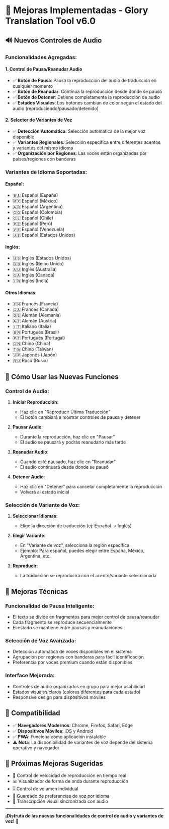 # 🎉 Mejoras Implementadas - Glory Translation Tool v6.0

## 🔊 Nuevos Controles de Audio

### Funcionalidades Agregadas:

#### 1. **Control de Pausa/Reanudar Audio**
- ✅ **Botón de Pausa**: Pausa la reproducción del audio de traducción en cualquier momento
- ✅ **Botón de Reanudar**: Continúa la reproducción desde donde se pausó
- ✅ **Botón de Detener**: Detiene completamente la reproducción de audio
- ✅ **Estados Visuales**: Los botones cambian de color según el estado del audio (reproduciendo/pausado/detenido)

#### 2. **Selector de Variantes de Voz**
- ✅ **Detección Automática**: Selección automática de la mejor voz disponible
- ✅ **Variantes Regionales**: Selección específica entre diferentes acentos y variantes del mismo idioma
- ✅ **Organización por Regiones**: Las voces están organizadas por países/regiones con banderas

### Variantes de Idioma Soportadas:

#### **Español:**
- 🇪🇸 Español (España)
- 🇲🇽 Español (México)
- 🇦🇷 Español (Argentina)
- 🇨🇴 Español (Colombia)
- 🇨🇱 Español (Chile)
- 🇵🇪 Español (Perú)
- 🇻🇪 Español (Venezuela)
- 🇺🇸 Español (Estados Unidos)

#### **Inglés:**
- 🇺🇸 Inglés (Estados Unidos)
- 🇬🇧 Inglés (Reino Unido)
- 🇦🇺 Inglés (Australia)
- 🇨🇦 Inglés (Canadá)
- 🇮🇳 Inglés (India)

#### **Otros Idiomas:**
- 🇫🇷 Francés (Francia)
- 🇨🇦 Francés (Canadá)
- 🇩🇪 Alemán (Alemania)
- 🇦🇹 Alemán (Austria)
- 🇮🇹 Italiano (Italia)
- 🇧🇷 Portugués (Brasil)
- 🇵🇹 Portugués (Portugal)
- 🇨🇳 Chino (China)
- 🇹🇼 Chino (Taiwan)
- 🇯🇵 Japonés (Japón)
- 🇷🇺 Ruso (Rusia)

## 🎯 Cómo Usar las Nuevas Funciones

### **Control de Audio:**

1. **Iniciar Reproducción**: 
   - Haz clic en "Reproducir Última Traducción"
   - El botón cambiará a mostrar controles de pausa y detener

2. **Pausar Audio**: 
   - Durante la reproducción, haz clic en "Pausar"
   - El audio se pausará y podrás reanudarlo más tarde

3. **Reanudar Audio**: 
   - Cuando esté pausado, haz clic en "Reanudar"
   - El audio continuará desde donde se pausó

4. **Detener Audio**: 
   - Haz clic en "Detener" para cancelar completamente la reproducción
   - Volverá al estado inicial

### **Selección de Variante de Voz:**

1. **Seleccionar Idiomas**: 
   - Elige la dirección de traducción (ej: Español → Inglés)

2. **Elegir Variante**: 
   - En "Variante de voz", selecciona la región específica
   - Ejemplo: Para español, puedes elegir entre España, México, Argentina, etc.

3. **Reproducir**: 
   - La traducción se reproducirá con el acento/variante seleccionada

## 🔧 Mejoras Técnicas

### **Funcionalidad de Pausa Inteligente:**
- El texto se divide en fragmentos para mejor control de pausa/reanudar
- Cada fragmento se reproduce secuencialmente
- El estado se mantiene entre pausas y reanudaciones

### **Selección de Voz Avanzada:**
- Detección automática de voces disponibles en el sistema
- Agrupación por regiones con banderas para fácil identificación
- Preferencia por voces premium cuando están disponibles

### **Interface Mejorada:**
- Controles de audio organizados en grupo para mejor usabilidad
- Estados visuales claros (colores diferentes para cada estado)
- Responsive design para dispositivos móviles

## 📱 Compatibilidad

- ✅ **Navegadores Modernos**: Chrome, Firefox, Safari, Edge
- ✅ **Dispositivos Móviles**: iOS y Android
- ✅ **PWA**: Funciona como aplicación instalable
- ⚠️ **Nota**: La disponibilidad de variantes de voz depende del sistema operativo y navegador

## 🚀 Próximas Mejoras Sugeridas

- 🔄 Control de velocidad de reproducción en tiempo real
- 📊 Visualizador de forma de onda durante reproducción
- 🎚️ Control de volumen individual
- 💾 Guardado de preferencias de voz por idioma
- 📝 Transcripción visual sincronizada con audio

---

**¡Disfruta de las nuevas funcionalidades de control de audio y variantes de voz!** 🎉
